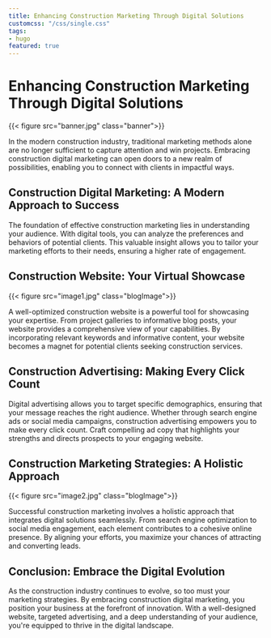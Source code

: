 ```yaml
---
title: Enhancing Construction Marketing Through Digital Solutions
customcss: "/css/single.css"
tags: 
- hugo
featured: true
---
```


# Enhancing Construction Marketing Through Digital Solutions

{{< figure src="banner.jpg" class="banner">}}

In the modern construction industry, traditional marketing methods alone are no longer sufficient to capture attention and win projects. Embracing construction digital marketing can open doors to a new realm of possibilities, enabling you to connect with clients in impactful ways.

## Construction Digital Marketing: A Modern Approach to Success

The foundation of effective construction marketing lies in understanding your audience. With digital tools, you can analyze the preferences and behaviors of potential clients. This valuable insight allows you to tailor your marketing efforts to their needs, ensuring a higher rate of engagement.

## Construction Website: Your Virtual Showcase

{{< figure src="image1.jpg" class="blogImage">}}

A well-optimized construction website is a powerful tool for showcasing your expertise. From project galleries to informative blog posts, your website provides a comprehensive view of your capabilities. By incorporating relevant keywords and informative content, your website becomes a magnet for potential clients seeking construction services.

## Construction Advertising: Making Every Click Count

Digital advertising allows you to target specific demographics, ensuring that your message reaches the right audience. Whether through search engine ads or social media campaigns, construction advertising empowers you to make every click count. Craft compelling ad copy that highlights your strengths and directs prospects to your engaging website.

## Construction Marketing Strategies: A Holistic Approach

{{< figure src="image2.jpg" class="blogImage">}}

Successful construction marketing involves a holistic approach that integrates digital solutions seamlessly. From search engine optimization to social media engagement, each element contributes to a cohesive online presence. By aligning your efforts, you maximize your chances of attracting and converting leads.

## Conclusion: Embrace the Digital Evolution

As the construction industry continues to evolve, so too must your marketing strategies. By embracing construction digital marketing, you position your business at the forefront of innovation. With a well-designed website, targeted advertising, and a deep understanding of your audience, you're equipped to thrive in the digital landscape.
